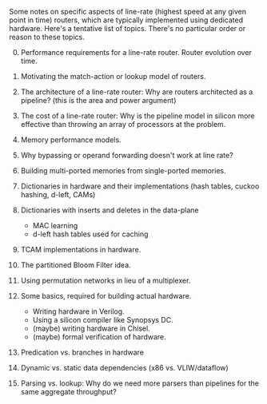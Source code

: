 Some notes on specific aspects of line-rate (highest speed at any given point
in time) routers, which are typically implemented using dedicated hardware.
Here's a tentative list of topics.  There's no particular order or reason to
these topics.

0. Performance requirements for a line-rate router.
   Router evolution over time.

1. Motivating the match-action or lookup model of routers.

2. The architecture of a line-rate router: Why are routers architected as a pipeline?
   (this is the area and power argument)

3. The cost of a line-rate router: Why is the pipeline model in silicon more
   effective than throwing an array of processors at the problem.

4. Memory performance models.

5. Why bypassing or operand forwarding doesn't work at line rate?

6. Building multi-ported memories from single-ported memories.

7. Dictionaries in hardware and their implementations (hash tables, cuckoo hashing, d-left, CAMs)

8. Dictionaries with inserts and deletes in the data-plane
   * MAC learning
   * d-left hash tables used for caching

9. TCAM implementations in hardware.

10. The partitioned Bloom Filter idea.

11. Using permutation networks in lieu of a multiplexer.

12. Some basics, required for building actual hardware.
    * Writing hardware in Verilog.
    * Using a silicon compiler like Synopsys DC.
    * (maybe) writing hardware in Chisel.
    * (maybe) formal verification of hardware.

13. Predication vs. branches in hardware

14. Dynamic vs. static data dependencies (x86 vs. VLIW/dataflow)

15. Parsing vs. lookup: Why do we need more parsers than pipelines for the same aggregate throughput?
